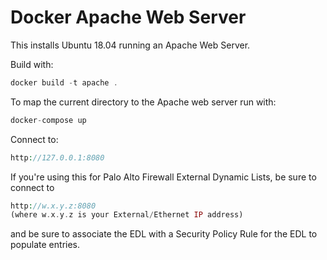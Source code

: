 Docker Apache Web Server
========================

This installs Ubuntu 18.04 running an Apache Web Server.

Build with:
```php
docker build -t apache .
```

To map the current directory to the Apache web server run with:
```php
docker-compose up
```

Connect to:
```php
http://127.0.0.1:8080
```


If you're using this for Palo Alto Firewall External Dynamic Lists, be sure to connect to
```php
http://w.x.y.z:8080
(where w.x.y.z is your External/Ethernet IP address)
```
and be sure to associate the EDL with a Security Policy Rule for the EDL to populate entries.
